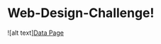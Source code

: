 # Web-Design-Challenge!
![alt text][Data Page](https://user-images.githubusercontent.com/83446855/126988450-9167837b-470c-466a-9757-9ce8ac65f4f7.JPG)

